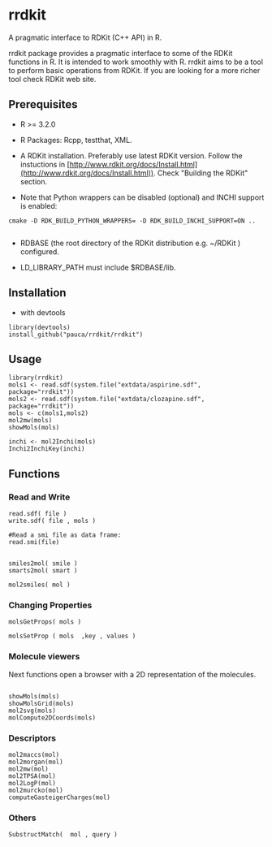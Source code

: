 rrdkit
======

A pragmatic interface to RDKit (C++ API) in R.

rrdkit package provides a pragmatic interface to some of the RDKit functions in R. It is intended to work smoothly with R. rrdkit aims to be a tool to perform
basic operations from RDKit. If you are looking for a more richer tool check RDKit web site.


## Prerequisites

* R >= 3.2.0

* R Packages: Rcpp, testthat, XML.

* A RDKit installation. Preferably use latest RDKit version. Follow the
  instuctions in [http://www.rdkit.org/docs/Install.html](http://www.rdkit.org/docs/Install.html)). Check "Building the RDKit" section. 
  
* Note that Python wrappers can be disabled (optional) and INCHI support is enabled:
```
cmake -D RDK_BUILD_PYTHON_WRAPPERS= -D RDK_BUILD_INCHI_SUPPORT=ON ..
                                          
```

* RDBASE (the root directory of the RDKit distribution  e.g. ~/RDKit  ) configured. 
  
* LD_LIBRARY_PATH must include $RDBASE/lib.
  
## Installation

* with devtools
```
library(devtools)
install_github("pauca/rrdkit/rrdkit")
```

  
## Usage

```
library(rrdkit)  
mols1 <- read.sdf(system.file("extdata/aspirine.sdf", package="rrdkit"))  
mols2 <- read.sdf(system.file("extdata/clozapine.sdf", package="rrdkit"))  
mols <- c(mols1,mols2)
mol2mw(mols)
showMols(mols)

inchi <- mol2Inchi(mols)  
Inchi2InchiKey(inchi)
```

## Functions

### Read and Write

```
read.sdf( file )  
write.sdf( file , mols )  

#Read a smi file as data frame:
read.smi(file)


smiles2mol( smile )  
smarts2mol( smart )  

mol2smiles( mol )  
```
### Changing Properties
```
molsGetProps( mols )  

molsSetProp ( mols  ,key , values )  
```
### Molecule viewers 

Next functions open a browser with a 2D representation of the molecules.
```

showMols(mols)  
showMolsGrid(mols)  
mol2svg(mols)  
molCompute2DCoords(mols)
```
### Descriptors
```
mol2maccs(mol)  
mol2morgan(mol)  
mol2mw(mol)  
mol2TPSA(mol)  
mol2LogP(mol)  
mol2murcko(mol)  
computeGasteigerCharges(mol)  
```
### Others
```
SubstructMatch(  mol , query )  
```
